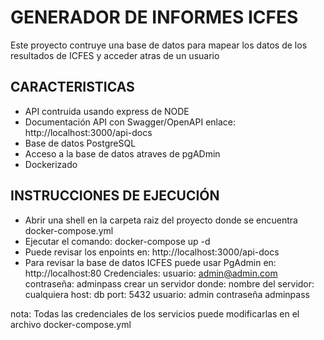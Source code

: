 # GENERADOR DE INFORMES ICFES

Este proyecto contruye una base de datos para mapear los datos de los resultados
de ICFES y acceder atras de un usuario

## CARACTERISTICAS
- API contruida usando express de NODE
- Documentación API con Swagger/OpenAPI
    enlace: http://localhost:3000/api-docs
- Base de datos PostgreSQL
- Acceso a la base de datos atraves de pgADmin
- Dockerizado

## INSTRUCCIONES DE EJECUCIÓN

- Abrir una shell en la carpeta raiz del proyecto donde se encuentra docker-compose.yml
- Ejecutar el comando:
    docker-compose up -d
- Puede revisar los enpoints en: http://localhost:3000/api-docs
- Para revisar la base de datos ICFES puede usar PgAdmin en: http://localhost:80
    Credenciales:
        usuario: admin@admin.com
        contraseña: adminpass
    crear un servidor donde:
        nombre del servidor: cualquiera
        host: db
        port: 5432
        usuario: admin
        contraseña adminpass

nota: Todas las credenciales de los servicios puede modificarlas en el archivo docker-compose.yml
    


